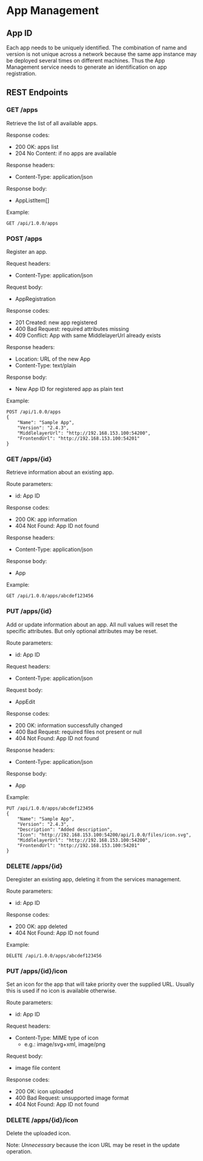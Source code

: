 # App Management

## App ID

Each app needs to be uniquely identified. The combination of name and version is not unique across a network because the same app instance may be deployed several times on different machines. Thus the App Management service needs to generate an identification on app registration.

## REST Endpoints

### GET /apps
Retrieve the list of all available apps.

Response codes:
- 200 OK: apps list
- 204 No Content: if no apps are available

Response headers:
- Content-Type: application/json

Response body:
- AppListItem[]

Example:
```
GET /api/1.0.0/apps
```

### POST /apps
Register an app.

Request headers:
- Content-Type: application/json

Request body:
- AppRegistration

Response codes:
- 201 Created: new app registered
- 400 Bad Request: required attributes missing
- 409 Conflict: App with same MiddlelayerUrl already exists

Response headers:
- Location: URL of the new App
- Content-Type: text/plain

Response body:
- New App ID for registered app as plain text

Example:
```
POST /api/1.0.0/apps
{
    "Name": "Sample App",
    "Version": "2.4.3",
    "MiddlelayerUrl": "http://192.168.153.100:54200",
    "FrontendUrl": "http://192.168.153.100:54201"
}
```

### GET /apps/{id}
Retrieve information about an existing app.

Route parameters:
- id: App ID

Response codes:
- 200 OK: app information
- 404 Not Found: App ID not found

Response headers:
- Content-Type: application/json

Response body:
- App

Example:
```
GET /api/1.0.0/apps/abcdef123456
```

### PUT /apps/{id}
Add or update information about an app. All null values will reset the specific attributes. But only optional attributes may be reset.

Route parameters:
- id: App ID

Request headers:
- Content-Type: application/json

Request body:
- AppEdit

Response codes:
- 200 OK: information successfully changed
- 400 Bad Request: required files not present or null
- 404 Not Found: App ID not found

Response headers:
- Content-Type: application/json

Response body:
- App

Example:
```
PUT /api/1.0.0/apps/abcdef123456
{
    "Name": "Sample App",
    "Version": "2.4.3",
    "Description": "Added description",
    "Icon": "http://192.168.153.100:54200/api/1.0.0/files/icon.svg",
    "MiddlelayerUrl": "http://192.168.153.100:54200",
    "FrontendUrl": "http://192.168.153.100:54201"
}
```

### DELETE /apps/{id}
Deregister an existing app, deleting it from the services management.

Route parameters:
- id: App ID

Response codes:
- 200 OK: app deleted
- 404 Not Found: App ID not found

Example:
```
DELETE /api/1.0.0/apps/abcdef123456
```

### PUT /apps/{id}/icon
Set an icon for the app that will take priority over the supplied URL. Usually this is used if no icon is available otherwise.

Route parameters:
- id: App ID

Request headers:
- Content-Type: MIME type of icon
    - e.g.: image/svg+xml, image/png

Request body:
- image file content

Response codes:
- 200 OK: icon uploaded
- 400 Bad Request: unsupported image format
- 404 Not Found: App ID not found

### DELETE /apps/{id}/icon
Delete the uploaded icon.

Note: *Unnecessary* because the icon URL may be reset in the update operation.
